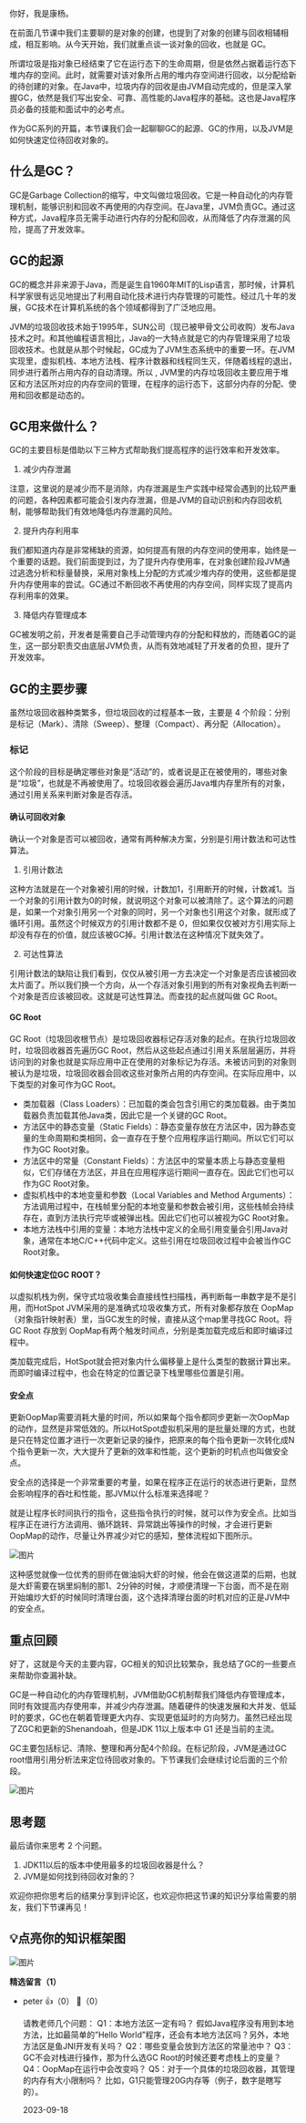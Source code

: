 你好，我是康杨。

在前面几节课中我们主要聊的是对象的创建，也提到了对象的创建与回收相辅相成，相互影响。从今天开始，我们就重点谈一谈对象的回收，也就是 GC。

所谓垃圾是指对象已经结束了它在运行态下的生命周期，但是依然占据着运行态下堆内存的空间。此时，就需要对该对象所占用的堆内存空间进行回收，以分配给新的待创建的对象。在Java中，垃圾内存的回收是由JVM自动完成的，但是深入掌握GC，依然是我们写出安全、可靠、高性能的Java程序的基础。这也是Java程序员必备的技能和面试中的必考点。

作为GC系列的开篇，本节课我们会一起聊聊GC的起源、GC的作用，以及JVM是如何快速定位待回收对象的。

## 什么是GC？

GC是Garbage Collection的缩写，中文叫做垃圾回收。它是一种自动化的内存管理机制，能够识别和回收不再使用的内存空间。在Java里，JVM负责GC。通过这种方式，Java程序员无需手动进行内存的分配和回收，从而降低了内存泄漏的风险，提高了开发效率。

## GC的起源

GC的概念并非来源于Java，而是诞生自1960年MIT的Lisp语言，那时候，计算机科学家很有远见地提出了利用自动化技术进行内存管理的可能性。经过几十年的发展，GC技术在计算机系统的各个领域都得到了广泛地应用。

JVM的垃圾回收技术始于1995年，SUN公司（现已被甲骨文公司收购）发布Java技术之时。和其他编程语言相比，Java的一大特点就是它的内存管理采用了垃圾回收技术。也就是从那个时候起，GC成为了JVM生态系统中的重要一环。在JVM实现里，虚拟机栈、本地方法栈、程序计数器和线程同生灭，伴随着线程的退出，同步进行着所占用内存的自动清理。所以 , JVM里的内存垃圾回收主要应用于堆区和方法区所对应的内存空间的管理，在程序的运行态下，这部分内存的分配、使用和回收都是动态的。

## GC用来做什么？

GC的主要目标是借助以下三种方式帮助我们提高程序的运行效率和开发效率。

1. 减少内存泄漏

注意，这里说的是减少而不是消除，内存泄漏是生产实践中经常会遇到的比较严重的问题，各种因素都可能会引发内存泄漏，但是JVM的自动识别和内存回收机制，能够帮助我们有效地降低内存泄漏的风险。

2. 提升内存利用率

我们都知道内存是非常稀缺的资源，如何提高有限的内存空间的使用率，始终是一个重要的话题。我们前面提到过，为了提升内存使用率，在对象创建阶段JVM通过逃逸分析和标量替换，采用对象栈上分配的方式减少堆内存的使用，这些都是提升内存使用率的尝试。GC通过不断回收不再使用的内存空间，同样实现了提高内存利用率的效果。

3. 降低内存管理成本

GC被发明之前，开发者是需要自己手动管理内存的分配和释放的，而随着GC的诞生，这一部分职责交由底层JVM负责，从而有效地减轻了开发者的负担，提升了开发效率。

## GC的主要步骤

虽然垃圾回收器种类繁多，但垃圾回收的过程基本一致，主要是 4 个阶段：分别是标记（Mark）、清除（Sweep）、整理（Compact）、再分配（Allocation）。

### **标记**

这个阶段的目标是确定哪些对象是“活动”的，或者说是正在被使用的，哪些对象是“垃圾”，也就是不再被使用了。垃圾回收器会遍历Java堆内存里所有的对象，通过引用关系来判断对象是否存活。

#### 确认可回收对象

确认一个对象是否可以被回收，通常有两种解决方案，分别是引用计数法和可达性算法。

1. 引用计数法

这种方法就是在一个对象被引用的时候，计数加1，引用断开的时候，计数减1。当一个对象的引用计数为0的时候，就说明这个对象可以被清除了。这个算法的问题是，如果一个对象引用另一个对象的同时，另一个对象也引用这个对象，就形成了循环引用。虽然这个时候双方的引用计数都不是 0，但如果仅仅被对方引用实际上却没有存在的价值，就应该被GC掉。引用计数法在这种情况下就失效了。

2. 可达性算法

引用计数法的缺陷让我们看到，仅仅从被引用一方去决定一个对象是否应该被回收太片面了。所以我们换一个方向，从一个存活对象引用到的所有对象视角去判断一个对象是否应该被回收。这就是可达性算法。而查找的起点就叫做 GC Root。

#### GC Root

GC Root（垃圾回收根节点）是垃圾回收器标记存活对象的起点。在执行垃圾回收时，垃圾回收器首先遍历GC Root，然后从这些起点通过引用关系层层遍历，并将访问到的对象也就是实际应用中正在使用的对象标记为存活。未被访问到的对象则被认为是垃圾，垃圾回收器会回收这些对象所占用的内存空间。在实际应用中，以下类型的对象可作为GC Root。

- 类加载器（Class Loaders）：已加载的类会包含引用它的类加载器。由于类加载器负责加载其他Java类，因此它是一个关键的GC Root。
- 方法区中的静态变量（Static Fields）：静态变量存放在方法区中，因为静态变量的生命周期和类相同，会一直存在于整个应用程序运行期间。所以它们可以作为GC Root对象。
- 方法区中的常量（Constant Fields）：方法区中的常量本质上与静态变量相似，它们存储在方法区，并且在应用程序运行期间一直存在。因此它们也可以作为GC Root对象。
- 虚拟机栈中的本地变量和参数（Local Variables and Method Arguments）：方法调用过程中，在栈帧里分配的本地变量和参数会被引用，这些栈帧会持续存在，直到方法执行完毕或被弹出栈。因此它们也可以被视为GC Root对象。
- 本地方法栈中引用的变量：本地方法栈中定义的全局引用变量会引用Java对象，通常在本地C/C++代码中定义。这些引用在垃圾回收过程中会被当作GC Root对象。

#### 如何快速定位GC ROOT？

以虚拟机栈为例，保守式垃圾收集会直接线性扫描栈，再判断每一串数字是不是引用，而HotSpot JVM采用的是准确式垃圾收集方式，所有对象都存放在 OopMap（对象指针映射表）里，当GC发生的时候，直接从这个map里寻找GC Root。将GC Root 存放到 OopMap有两个触发时间点，分别是类加载完成后和即时编译过程中。

类加载完成后，HotSpot就会把对象内什么偏移量上是什么类型的数据计算出来。而即时编译过程中，也会在特定的位置记录下栈里哪些位置是引用。

#### 安全点

更新OopMap需要消耗大量的时间，所以如果每个指令都同步更新一次OopMap的动作，显然是非常低效的。所以HotSpot虚拟机采用的是批量处理的方式，也就是只在特定位置才进行一次更新记录的操作，把原来的每个指令更新一次转化成N个指令更新一次，大大提升了更新的效率和性能，这个更新的时机点也叫做安全点。

安全点的选择是一个非常重要的考量，如果在程序正在运行的状态进行更新，显然会影响程序的吞吐和性能，那JVM以什么标准来选择呢？

就是让程序长时间执行的指令，这些指令执行的时候，就可以作为安全点。比如当程序正在进行方法调用、循环跳转、异常跳出等操作的时候，才会进行更新OopMap的动作，尽量让外界减少对它的感知，整体流程如下图所示。

![图片](https://static001.geekbang.org/resource/image/ab/75/ab5e78d593717df52e5f8fcfb565f275.jpg?wh=1920x619)

这种感觉就像一位优秀的厨师在做油焖大虾的时候，他会在做这道菜的后期，也就是大虾需要在锅里焖制的那1、2分钟的时候，才顺便清理一下台面，而不是在刚开始煸炒大虾的时候同时清理台面，这个选择清理台面的时机对应的正是JVM中的安全点。

## 重点回顾

好了，这就是今天的主要内容，GC相关的知识比较繁杂，我总结了GC的一些要点来帮助你查漏补缺。

GC是一种自动化的内存管理机制，JVM借助GC机制帮我们降低内存管理成本，同时有效提高内存使用率，并减少内存泄漏。随着硬件的快速发展和大并发、低延时的要求，GC也在朝着管理更大内存、实现更低延时的方向努力。虽然已经出现了ZGC和更新的Shenandoah，但是JDK 11以上版本中 G1 还是当前的主流。

GC主要包括标记、清除、整理和再分配4个阶段。在标记阶段，JVM是通过GC root借用引用分析法来定位待回收对象的。下节课我们会继续讨论后面的三个阶段。

![图片](https://static001.geekbang.org/resource/image/c5/00/c57dbf9ba249c4d79bb2cd4b7732e400.jpg?wh=1138x1538)

## 思考题

最后请你来思考 2 个问题。

1. JDK11以后的版本中使用最多的垃圾回收器是什么？
2. JVM是如何找到待回收对象的？

欢迎你把你思考后的结果分享到评论区，也欢迎你把这节课的知识分享给需要的朋友，我们下节课再见！

## 💡点亮你的知识框架图

![图片](https://static001.geekbang.org/resource/image/f4/6f/f4c91ec7d0bccd2dd7728094f73b986f.jpg?wh=5846x4124)
<div><strong>精选留言（1）</strong></div><ul>
<li><span>peter</span> 👍（0） 💬（0）<p>请教老师几个问题：
Q1：本地方法区一定有吗？
假如Java程序没有用到本地方法，比如最简单的”Hello World”程序，还会有本地方法区吗？另外，本地方法区是鱼JNI开发有关吗？
Q2：哪些变量会放到方法区的常量池中？
Q3：GC不会对栈进行操作，那为什么选GC Root的时候还要考虑栈上的变量？
Q4：OopMap在运行中会改变吗？
Q5：对于一个具体的垃圾回收器，其管理的内存有大小限制吗？
比如，G1只能管理20G内存等（例子，数字是瞎写的）。</p>2023-09-18</li><br/>
</ul>